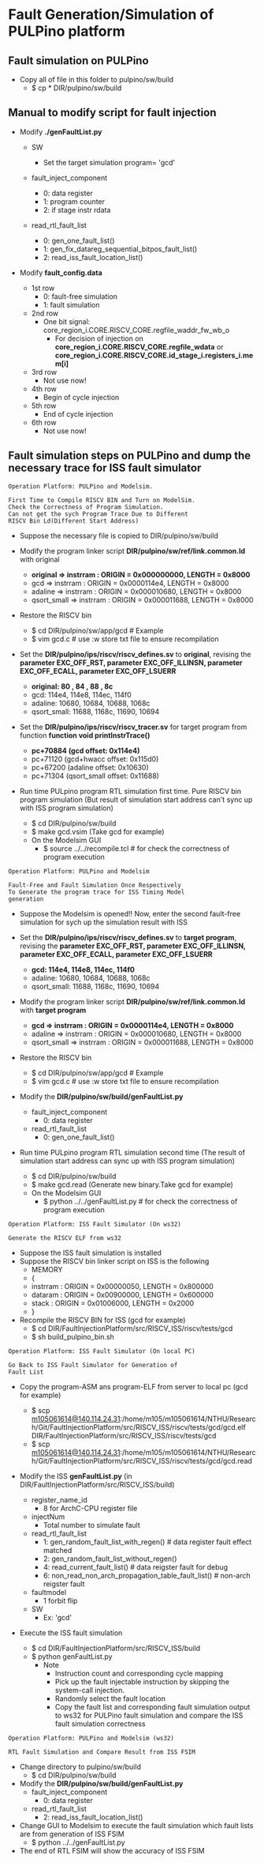 # Fault Generation/Simulation of PULPino platform

## Fault simulation on PULPino
- Copy all of file in this folder to pulpino/sw/build
   - $ cp * DIR/pulpino/sw/build

## Manual to modify script for fault injection
- Modify **./genFaultList.py** 
   - SW                      
      - Set the target simulation program= 'gcd'
   - fault_inject_component
      - 0: data register
      - 1: program counter
      - 2: if stage instr rdata

   - read_rtl_fault_list
      - 0: gen_one_fault_list()
      - 1: gen_fix_datareg_sequential_bitpos_fault_list()
      - 2: read_iss_fault_location_list()

- Modify **fault_config.data**
   - 1st row
      - 0: fault-free simulation
      - 1: fault simulation
   - 2nd row
      - One bit signal: core_region_i.CORE.RISCV_CORE.regfile_waddr_fw_wb_o
         - For decision of injection on **core_region_i.CORE.RISCV_CORE.regfile_wdata** or **core_region_i.CORE.RISCV_CORE.id_stage_i.registers_i.mem[i]**
   - 3rd row
      - Not use now!
   - 4th row
      - Begin of cycle injection
   - 5th row
      - End of cycle injection
   - 6th row
      - Not use now!

## Fault simulation steps on PULPino and dump the necessary trace for ISS fault simulator

```
Operation Platform: PULPino and Modelsim.   

First Time to Compile RISCV BIN and Turn on ModelSim. 
Check the Correctness of Program Simulation.         
Can not get the sych Program Trace Due to Different  
RISCV Bin Ld(Different Start Address)                 
```

- Suppose the necessary file is copied to DIR/pulpino/sw/build
- Modify the program linker script **DIR/pulpino/sw/ref/link.common.ld** with original 
   -  **original    => instrram    : ORIGIN = 0x000000000, LENGTH = 0x8000**
   -  gcd         => instrram    : ORIGIN = 0x0000114e4, LENGTH = 0x8000 
   -  adaline     => instrram    : ORIGIN = 0x000010680, LENGTH = 0x8000 
   -  qsort_small => instrram    : ORIGIN = 0x000011688, LENGTH = 0x8000 

- Restore the RISCV bin
   - $ cd DIR/pulpino/sw/app/gcd # Example
   - $ vim gcd.c # use :w store txt file to ensure recompilation 

- Set the **DIR/pulpino/ips/riscv/riscv_defines.sv** to **original**, revising the **parameter EXC_OFF_RST, parameter EXC_OFF_ILLINSN, parameter EXC_OFF_ECALL, parameter EXC_OFF_LSUERR** 
   - **original:    80   , 84   , 88   , 8c**      
   - gcd:         114e4, 114e8, 114ec, 114f0  
   - adaline:     10680, 10684, 10688, 1068c  
   - qsort_small: 11688, 1168c, 11690, 10694  
  
- Set the **DIR/pulpino/ips/riscv/riscv_tracer.sv** for target program from function **function void printInstrTrace()**
   - **pc+70884 (gcd         offset: 0x114e4)**
   - pc+71120 (gcd+hwacc   offset: 0x115d0)
   - pc+67200 (adaline     offset: 0x10630)
   - pc+71304 (qsort_small offset: 0x11688)

- Run time PULpino program RTL simulation first time. Pure RISCV bin program simulation (But result of simulation start address can't sync up with ISS program simulation)
   - $ cd DIR/pulpino/sw/build
   - $ make gcd.vsim (Take gcd for example)
   - On the Modelsim GUI
      - $ source ../../recompile.tcl # for check the correctness of program execution

```
Operation Platform: PULPino and Modelsim             
                                                      
Fault-Free and Fault Simulation Once Respectively    
To Generate the program trace for ISS Timing Model   
generation                                           
```

- Suppose the Modelsim is opened!! Now, enter the second fault-free simulation for sych up the simulation result with ISS

- Set the **DIR/pulpino/ips/riscv/riscv_defines.sv** to **target program**, revising the **parameter EXC_OFF_RST, parameter EXC_OFF_ILLINSN, parameter EXC_OFF_ECALL, parameter EXC_OFF_LSUERR** 
   - **gcd:         114e4, 114e8, 114ec, 114f0**  
   - adaline:     10680, 10684, 10688, 1068c  
   - qsort_small: 11688, 1168c, 11690, 10694 
- Modify the program linker script **DIR/pulpino/sw/ref/link.common.ld** with **target program**
   -  **gcd         => instrram    : ORIGIN = 0x0000114e4, LENGTH = 0x8000**
   -  adaline     => instrram    : ORIGIN = 0x000010680, LENGTH = 0x8000 
   -  qsort_small => instrram    : ORIGIN = 0x000011688, LENGTH = 0x8000 
- Restore the RISCV bin
   - $ cd DIR/pulpino/sw/app/gcd # Example
   - $ vim gcd.c # use :w store txt file to ensure recompilation 

- Modify the **DIR/pulpino/sw/build/genFaultList.py**
   - fault_inject_component
      - 0: data register
   - read_rtl_fault_list
      - 0: gen_one_fault_list()

- Run time PULpino program RTL simulation second time (The result of simulation start address can sync up with ISS program simulation)
   - $ cd DIR/pulpino/sw/build
   - $ make gcd.read (Generate new binary.Take gcd for example)
   - On the Modelsim GUI
      - $ python ../../genFaultList.py # for check the correctness of program execution
  
```
Operation Platform: ISS Fault Simulator (On ws32)     
                                                       
Generate the RISCV ELF from ws32                          
```

- Suppose the ISS fault simulation is installed
- Suppose the RISCV bin linker script on ISS is the following
   - MEMORY
   - {
   -  instrram    : ORIGIN = 0x00000050, LENGTH = 0x800000
   -  dataram     : ORIGIN = 0x00900000, LENGTH = 0x600000
   -  stack       : ORIGIN = 0x01006000, LENGTH = 0x2000
   - }
- Recompile the RISCV BIN for ISS (gcd for example)
   - $ cd DIR/FaultInjectionPlatform/src/RISCV_ISS/riscv/tests/gcd
   - $ sh build_pulpino_bin.sh

```
Operation Platform: ISS Fault Simulator (On local PC) 
                                                       
Go Back to ISS Fault Simulator for Generation of      
Fault List                                            
```

- Copy the program-ASM ans program-ELF from server to local pc (gcd for example)
   - $ scp m105061614@140.114.24.31:/home/m105/m105061614/NTHU/Research/Git/FaultInjectionPlatform/src/RISCV_ISS/riscv/tests/gcd/gcd.elf DIR/FaultInjectionPlatform/src/RISCV_ISS/riscv/tests/gcd
   - $ scp m105061614@140.114.24.31:/home/m105/m105061614/NTHU/Research/Git/FaultInjectionPlatform/src/RISCV_ISS/riscv/tests/gcd/gcd.read

- Modify the ISS **genFaultList.py** (in DIR/FaultInjectionPlatform/src/RISCV_ISS/build)
   - register_name_id    
      - 8 for ArchC-CPU register file
   - injectNum          
      - Total number to simulate fault
   - read_rtl_fault_list
      - 1: gen_random_fault_list_with_regen()               # data register fault effect matched
      - 2: gen_random_fault_list_without_regen()
      - 4: read_current_fault_list()                        # data reigster fault for debug
      - 6: non_read_non_arch_propagation_table_fault_list() # non-arch reigster fault
   - faultmodel
      - 1 forbit flip
   - SW
      - Ex: 'gcd'

- Execute the ISS fault simulation
   - $ cd DIR/FaultInjectionPlatform/src/RISCV_ISS/build
   - $ python genFaultList.py
      - Note
         - Instruction count and corresponding cycle mapping
         - Pick up the fault injectable instruction by skipping the system-call injection.
         - Randomly select the fault location
         - Copy the fault list and corresponding fault simulation output to ws32 for PULPino fault simulation and compare the ISS fault simulation correctness

```
Operation Platform: PULPino and Modelsim (ws32)       
                                                      
RTL Fault Simulation and Compare Result from ISS FSIM 
```
- Change directory to pulpino/sw/build
   - $ cd DIR/pulpino/sw/build
- Modify the **DIR/pulpino/sw/build/genFaultList.py**
   - fault_inject_component
      - 0: data register
   - read_rtl_fault_list
      - 2: read_iss_fault_location_list()
- Change GUI to Modelsim to execute the fault simulation which fault lists are from generation of ISS FSIM
   - $ python ../../genFaultList.py
- The end of RTL FSIM will show the accuracy of ISS FSIM
